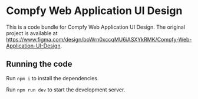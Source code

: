 
  # Compfy Web Application UI Design

  This is a code bundle for Compfy Web Application UI Design. The original project is available at https://www.figma.com/design/boWrn0xccqMU6iASXYkRMK/Compfy-Web-Application-UI-Design.

  ## Running the code

  Run `npm i` to install the dependencies.

  Run `npm run dev` to start the development server.
  